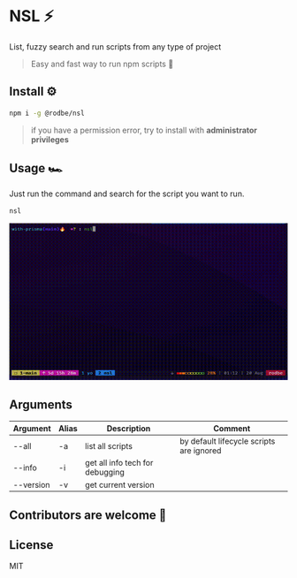 # NSL ⚡️
List, fuzzy search and run scripts from any type of project

> Easy and fast way to run npm scripts  🚀

## Install ⚙️

```bash
npm i -g @rodbe/nsl
```

> if you have a permission error, try to install with **administrator privileges**

## Usage 🏎️

Just run the command and search for the script you want to run.

```bash
nsl
```
![nsl](./assets/preview.gif)

## Arguments

| Argument  | Alias | Description                     | Comment                                  |
|-----------|-------|---------------------------------|------------------------------------------|
| --all     | -a    | list all scripts                | by default lifecycle scripts are ignored |
| --info    | -i    | get all info tech for debugging |                                          |
| --version | -v    | get current version             |                                          |

## Contributors are welcome 👋

## License

MIT